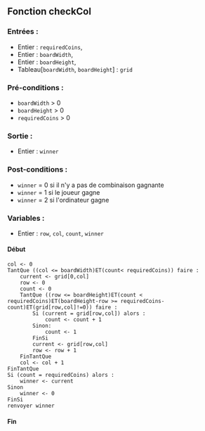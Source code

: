 ## Fonction checkCol

### Entrées :
- Entier : `requiredCoins`,
- Entier : `boardWidth`,
- Entier : `boardHeight`,
- Tableau[`boardWidth`, `boardHeight`] : `grid`

### Pré-conditions :
- `boardWidth` > 0
- `boardHeight` > 0
- `requiredCoins` > 0

### Sortie :
- Entier : `winner`

### Post-conditions :
- `winner` = 0 si il n'y a pas de combinaison gagnante
- `winner` = 1 si le joueur gagne
- `winner` = 2 si l'ordinateur gagne

### Variables :
- Entier : `row`, `col`, `count`, `winner`

#### Début
	col <- 0
	TantQue ((col <= boardWidth)ET(count< requiredCoins)) faire :
		current <- grid[0,col]
		row <- 0
		count <- 0
		TantQue ((row <= boardHeight)ET(count < requiredCoins)ET(boardHeight-row >= requiredCoins-count)ET(grid[row,col]!=0)) faire :
			Si (current = grid[row,col]) alors :
				count <- count + 1
			Sinon:
				count <- 1
			FinSi
			current <- grid[row,col]
			row <- row + 1	
		FinTantQue
		col <- col + 1
	FinTantQue
	Si (count = requiredCoins) alors :
		winner <- current
	Sinon
		winner <- 0
	FinSi
	renvoyer winner

#### Fin
	
					
				
				
			 
